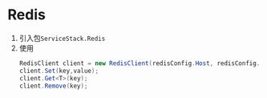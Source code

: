 # Redis
1. 引入包``ServiceStack.Redis``
2. 使用
    ```C#
    RedisClient client = new RedisClient(redisConfig.Host, redisConfig.Port, redisConfig.Password, redisConfig.DbId);
    client.Set(key,value);
    client.Get<T>(key);
    client.Remove(key);
    ```